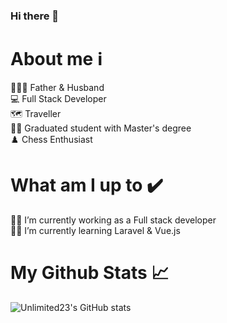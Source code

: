 ### Hi there 👋

<!--
**Unlimited23/Unlimited23** is a ✨ _special_ ✨ repository because its `README.md` (this file) appears on your GitHub profile.

Here are some ideas to get you started:

- 🔭 I’m currently working on ...
 
- 👯 I’m looking to collaborate on ...
- 🤔 I’m looking for help with ...
- 💬 Ask me about ...
- 📫 How to reach me: ...
- 😄 Pronouns: ...
- ⚡ Fun fact: ...
-->

# About me ℹ️
👨‍👩‍👦 Father & Husband  
💻 Full Stack Developer  
🗺️ Traveller  
👨‍🎓 Graduated student with Master's degree  
♟️ Chess Enthusiast  

# What am I up to ✔️
👨‍💻 I’m currently working as a Full stack developer  
📙📗 I’m currently learning Laravel & Vue.js  

# My Github Stats 📈
![Unlimited23's GitHub stats](https://github-readme-stats.vercel.app/api?username=Unlimited23&show_icons=true&theme=vue-dark)
